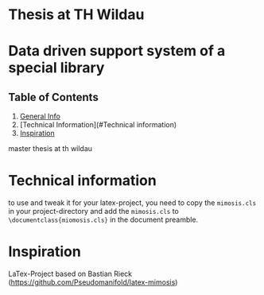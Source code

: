# Thesis at TH Wildau

# Data driven support system of a special library

## Table of Contents
1. [General Info](#about-the-project)
1. [Technical Information](#Technical information)
1. [Inspiration](#inspiration)

master thesis at th wildau

# Technical information
to use and tweak it for your latex-project, 
you need to copy the `mimosis.cls` in your project-directory and 
add the `mimosis.cls` to `\documentclass{miomosis.cls}` in the document preamble.

# Inspiration
LaTex-Project based on Bastian Rieck (https://github.com/Pseudomanifold/latex-mimosis)
